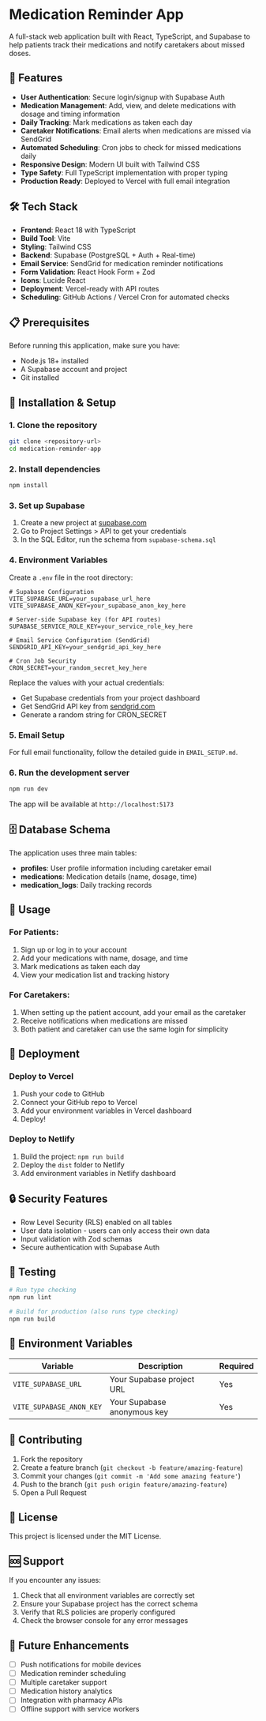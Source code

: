 # Medication Reminder App

A full-stack web application built with React, TypeScript, and Supabase to help patients track their medications and notify caretakers about missed doses.

## 🚀 Features

- **User Authentication**: Secure login/signup with Supabase Auth
- **Medication Management**: Add, view, and delete medications with dosage and timing information
- **Daily Tracking**: Mark medications as taken each day
- **Caretaker Notifications**: Email alerts when medications are missed via SendGrid
- **Automated Scheduling**: Cron jobs to check for missed medications daily
- **Responsive Design**: Modern UI built with Tailwind CSS
- **Type Safety**: Full TypeScript implementation with proper typing
- **Production Ready**: Deployed to Vercel with full email integration

## 🛠️ Tech Stack

- **Frontend**: React 18 with TypeScript
- **Build Tool**: Vite
- **Styling**: Tailwind CSS
- **Backend**: Supabase (PostgreSQL + Auth + Real-time)
- **Email Service**: SendGrid for medication reminder notifications
- **Form Validation**: React Hook Form + Zod
- **Icons**: Lucide React
- **Deployment**: Vercel-ready with API routes
- **Scheduling**: GitHub Actions / Vercel Cron for automated checks

## 📋 Prerequisites

Before running this application, make sure you have:

- Node.js 18+ installed
- A Supabase account and project
- Git installed

## 🔧 Installation & Setup

### 1. Clone the repository
```bash
git clone <repository-url>
cd medication-reminder-app
```

### 2. Install dependencies
```bash
npm install
```

### 3. Set up Supabase

1. Create a new project at [supabase.com](https://supabase.com)
2. Go to Project Settings > API to get your credentials
3. In the SQL Editor, run the schema from `supabase-schema.sql`

### 4. Environment Variables

Create a `.env` file in the root directory:

```env
# Supabase Configuration
VITE_SUPABASE_URL=your_supabase_url_here
VITE_SUPABASE_ANON_KEY=your_supabase_anon_key_here

# Server-side Supabase key (for API routes)
SUPABASE_SERVICE_ROLE_KEY=your_service_role_key_here

# Email Service Configuration (SendGrid)
SENDGRID_API_KEY=your_sendgrid_api_key_here

# Cron Job Security
CRON_SECRET=your_random_secret_key_here
```

Replace the values with your actual credentials:
- Get Supabase credentials from your project dashboard
- Get SendGrid API key from [sendgrid.com](https://sendgrid.com)
- Generate a random string for CRON_SECRET

### 5. Email Setup

For full email functionality, follow the detailed guide in `EMAIL_SETUP.md`.

### 6. Run the development server
```bash
npm run dev
```

The app will be available at `http://localhost:5173`

## 🗄️ Database Schema

The application uses three main tables:

- **profiles**: User profile information including caretaker email
- **medications**: Medication details (name, dosage, time)
- **medication_logs**: Daily tracking records

## 📱 Usage

### For Patients:
1. Sign up or log in to your account
2. Add your medications with name, dosage, and time
3. Mark medications as taken each day
4. View your medication list and tracking history

### For Caretakers:
1. When setting up the patient account, add your email as the caretaker
2. Receive notifications when medications are missed
3. Both patient and caretaker can use the same login for simplicity

## 🚀 Deployment

### Deploy to Vercel

1. Push your code to GitHub
2. Connect your GitHub repo to Vercel
3. Add your environment variables in Vercel dashboard
4. Deploy!

### Deploy to Netlify

1. Build the project: `npm run build`
2. Deploy the `dist` folder to Netlify
3. Add environment variables in Netlify dashboard

## 🔒 Security Features

- Row Level Security (RLS) enabled on all tables
- User data isolation - users can only access their own data
- Input validation with Zod schemas
- Secure authentication with Supabase Auth

## 🧪 Testing

```bash
# Run type checking
npm run lint

# Build for production (also runs type checking)
npm run build
```

## 📄 Environment Variables

| Variable | Description | Required |
|----------|-------------|----------|
| `VITE_SUPABASE_URL` | Your Supabase project URL | Yes |
| `VITE_SUPABASE_ANON_KEY` | Your Supabase anonymous key | Yes |

## 🤝 Contributing

1. Fork the repository
2. Create a feature branch (`git checkout -b feature/amazing-feature`)
3. Commit your changes (`git commit -m 'Add some amazing feature'`)
4. Push to the branch (`git push origin feature/amazing-feature`)
5. Open a Pull Request

## 📝 License

This project is licensed under the MIT License.

## 🆘 Support

If you encounter any issues:

1. Check that all environment variables are correctly set
2. Ensure your Supabase project has the correct schema
3. Verify that RLS policies are properly configured
4. Check the browser console for any error messages

## 🔮 Future Enhancements

- [ ] Push notifications for mobile devices
- [ ] Medication reminder scheduling
- [ ] Multiple caretaker support
- [ ] Medication history analytics
- [ ] Integration with pharmacy APIs
- [ ] Offline support with service workers
